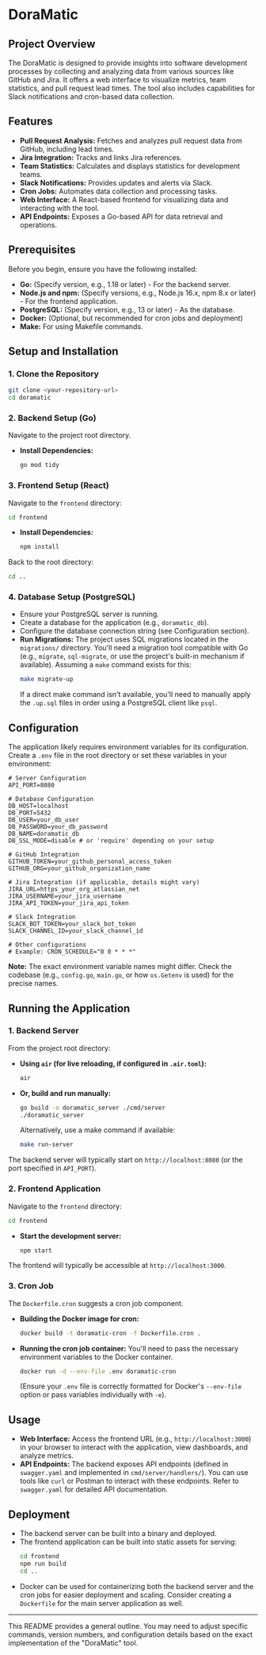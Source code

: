 # DoraMatic

## Project Overview

The DoraMatic is designed to provide insights into software development processes by collecting and analyzing data from various sources like GitHub and Jira. It offers a web interface to visualize metrics, team statistics, and pull request lead times. The tool also includes capabilities for Slack notifications and cron-based data collection.

## Features

*   **Pull Request Analysis:** Fetches and analyzes pull request data from GitHub, including lead times.
*   **Jira Integration:** Tracks and links Jira references.
*   **Team Statistics:** Calculates and displays statistics for development teams.
*   **Slack Notifications:** Provides updates and alerts via Slack.
*   **Cron Jobs:** Automates data collection and processing tasks.
*   **Web Interface:** A React-based frontend for visualizing data and interacting with the tool.
*   **API Endpoints:** Exposes a Go-based API for data retrieval and operations.

## Prerequisites

Before you begin, ensure you have the following installed:

*   **Go:** (Specify version, e.g., 1.18 or later) - For the backend server.
*   **Node.js and npm:** (Specify versions, e.g., Node.js 16.x, npm 8.x or later) - For the frontend application.
*   **PostgreSQL:** (Specify version, e.g., 13 or later) - As the database.
*   **Docker:** (Optional, but recommended for cron jobs and deployment)
*   **Make:** For using Makefile commands.

## Setup and Installation

### 1. Clone the Repository

```bash
git clone <your-repository-url>
cd doramatic
```

### 2. Backend Setup (Go)

Navigate to the project root directory.

*   **Install Dependencies:**
    ```bash
    go mod tidy
    ```

### 3. Frontend Setup (React)

Navigate to the `frontend` directory:

```bash
cd frontend
```

*   **Install Dependencies:**
    ```bash
    npm install
    ```
Back to the root directory:
```bash
cd ..
```

### 4. Database Setup (PostgreSQL)

*   Ensure your PostgreSQL server is running.
*   Create a database for the application (e.g., `doramatic_db`).
*   Configure the database connection string (see Configuration section).
*   **Run Migrations:**
    The project uses SQL migrations located in the `migrations/` directory. You'll need a migration tool compatible with Go (e.g., `migrate`, `sql-migrate`, or use the project's built-in mechanism if available). Assuming a `make` command exists for this:
    ```bash
    make migrate-up
    ```
    If a direct make command isn't available, you'll need to manually apply the `.up.sql` files in order using a PostgreSQL client like `psql`.

## Configuration

The application likely requires environment variables for its configuration. Create a `.env` file in the root directory or set these variables in your environment:

```env
# Server Configuration
API_PORT=8080

# Database Configuration
DB_HOST=localhost
DB_PORT=5432
DB_USER=your_db_user
DB_PASSWORD=your_db_password
DB_NAME=doramatic_db
DB_SSL_MODE=disable # or 'require' depending on your setup

# GitHub Integration
GITHUB_TOKEN=your_github_personal_access_token
GITHUB_ORG=your_github_organization_name

# Jira Integration (if applicable, details might vary)
JIRA_URL=https_your_org_atlassian_net
JIRA_USERNAME=your_jira_username
JIRA_API_TOKEN=your_jira_api_token

# Slack Integration
SLACK_BOT_TOKEN=your_slack_bot_token
SLACK_CHANNEL_ID=your_slack_channel_id

# Other configurations
# Example: CRON_SCHEDULE="0 0 * * *"
```
**Note:** The exact environment variable names might differ. Check the codebase (e.g., `config.go`, `main.go`, or how `os.Getenv` is used) for the precise names.

## Running the Application

### 1. Backend Server

From the project root directory:

*   **Using `air` (for live reloading, if configured in `.air.toml`):**
    ```bash
    air
    ```
*   **Or, build and run manually:**
    ```bash
    go build -o doramatic_server ./cmd/server
    ./doramatic_server
    ```
    Alternatively, use a make command if available:
    ```bash
    make run-server
    ```

The backend server will typically start on `http://localhost:8080` (or the port specified in `API_PORT`).

### 2. Frontend Application

Navigate to the `frontend` directory:

```bash
cd frontend
```

*   **Start the development server:**
    ```bash
    npm start
    ```
The frontend will typically be accessible at `http://localhost:3000`.

### 3. Cron Job

The `Dockerfile.cron` suggests a cron job component.

*   **Building the Docker image for cron:**
    ```bash
    docker build -t doramatic-cron -f Dockerfile.cron .
    ```
*   **Running the cron job container:**
    You'll need to pass the necessary environment variables to the Docker container.
    ```bash
    docker run -d --env-file .env doramatic-cron
    ```
    (Ensure your `.env` file is correctly formatted for Docker's `--env-file` option or pass variables individually with `-e`).

## Usage

*   **Web Interface:** Access the frontend URL (e.g., `http://localhost:3000`) in your browser to interact with the application, view dashboards, and analyze metrics.
*   **API Endpoints:** The backend exposes API endpoints (defined in `swagger.yaml` and implemented in `cmd/server/handlers/`). You can use tools like `curl` or Postman to interact with these endpoints. Refer to `swagger.yaml` for detailed API documentation.

## Deployment

*   The backend server can be built into a binary and deployed.
*   The frontend application can be built into static assets for serving:
    ```bash
    cd frontend
    npm run build
    cd ..
    ```
*   Docker can be used for containerizing both the backend server and the cron jobs for easier deployment and scaling. Consider creating a `Dockerfile` for the main server application as well.

---

This README provides a general outline. You may need to adjust specific commands, version numbers, and configuration details based on the exact implementation of the "DoraMatic" tool.
